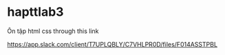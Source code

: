 # hapttlab3
Ôn tập html css through this link

https://app.slack.com/client/T7UPLQBLY/C7VHLPR0D/files/F014ASSTPBL